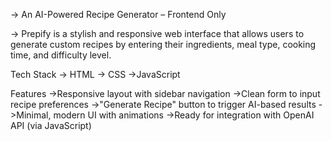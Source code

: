 -> An AI-Powered Recipe Generator – Frontend Only

-> Prepify is a stylish and responsive web interface that allows users to generate custom recipes by entering their ingredients, meal type, cooking time, and difficulty level.

 Tech Stack
 ->  HTML
 -> CSS
 ->JavaScript

Features
->Responsive layout with sidebar navigation
->Clean form to input recipe preferences
->"Generate Recipe" button to trigger AI-based results
->Minimal, modern UI with animations
->Ready for integration with OpenAI API (via JavaScript)
